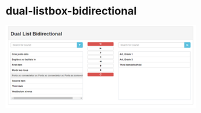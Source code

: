 # dual-listbox-bidirectional



<a target="_blank" rel="noopener noreferrer" href="/screenshots/Capture1.PNG"><img src="/screenshots/Capture1.PNG" alt="Default" style="max-width:100%;"></a>
